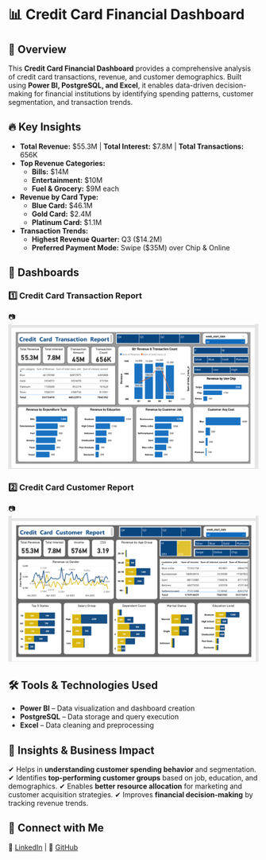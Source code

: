 # 📊 Credit Card Financial Dashboard

## 📌 Overview
This **Credit Card Financial Dashboard** provides a comprehensive analysis of credit card transactions, revenue, and customer demographics. Built using **Power BI, PostgreSQL, and Excel**, it enables data-driven decision-making for financial institutions by identifying spending patterns, customer segmentation, and transaction trends.

## 🔥 Key Insights
- **Total Revenue:** $55.3M | **Total Interest:** $7.8M | **Total Transactions:** 656K
- **Top Revenue Categories:**
  - **Bills:** $14M
  - **Entertainment:** $10M
  - **Fuel & Grocery:** $9M each
- **Revenue by Card Type:**
  - **Blue Card:** $46.1M
  - **Gold Card:** $2.4M
  - **Platinum Card:** $1.1M
- **Transaction Trends:**
  - **Highest Revenue Quarter:** Q3 ($14.2M)
  - **Preferred Payment Mode:** Swipe ($35M) over Chip & Online

## 📌 Dashboards
### 1️⃣ Credit Card Transaction Report
📷 ![Dashboard Screenshot](dashboard%20(CC-1).png)

### 2️⃣ Credit Card Customer Report
📷 ![Dashboard Screenshot](dashboard%20(CC-2).png)

## 🛠️ Tools & Technologies Used
- **Power BI** – Data visualization and dashboard creation
- **PostgreSQL** – Data storage and query execution
- **Excel** – Data cleaning and preprocessing

## 🎯 Insights & Business Impact
✔ Helps in **understanding customer spending behavior** and segmentation.
✔ Identifies **top-performing customer groups** based on job, education, and demographics.
✔ Enables **better resource allocation** for marketing and customer acquisition strategies.
✔ Improves **financial decision-making** by tracking revenue trends.   

## 📩 Connect with Me
📧 [LinkedIn](https://www.linkedin.com/in/ekanshisaxena/) | 🔗 [GitHub](https://github.com/its-ekanshi/)
